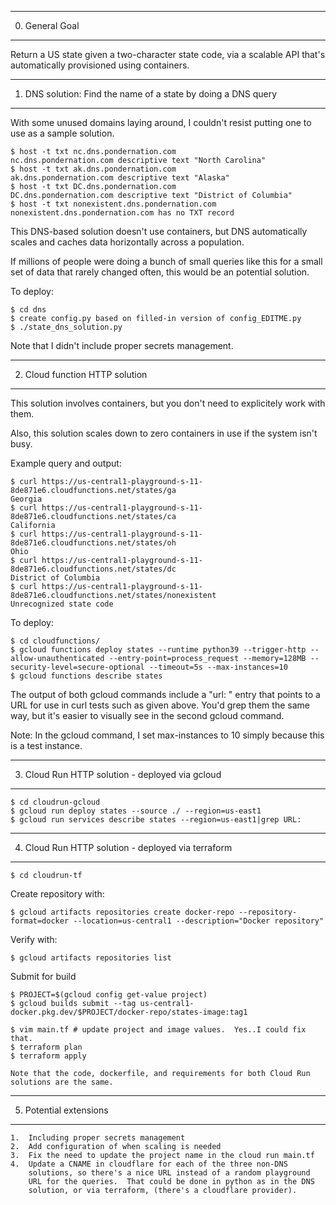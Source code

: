 
----------------
0.  General Goal
----------------

Return a US state given a two-character state code, via a scalable API that's automatically provisioned using containers.

----------------------------------------------------------------
1.  DNS solution:  Find the name of a state by doing a DNS query
----------------------------------------------------------------

With some unused domains laying around, I couldn't resist putting one
to use as a sample solution.

    $ host -t txt nc.dns.pondernation.com
    nc.dns.pondernation.com descriptive text "North Carolina"
    $ host -t txt ak.dns.pondernation.com
    ak.dns.pondernation.com descriptive text "Alaska"
    $ host -t txt DC.dns.pondernation.com
    DC.dns.pondernation.com descriptive text "District of Columbia"
    $ host -t txt nonexistent.dns.pondernation.com
    nonexistent.dns.pondernation.com has no TXT record

This DNS-based solution doesn't use containers, but DNS automatically scales
and caches data horizontally across a population.

If millions of people were doing a bunch of small queries like this
for a small set of data that rarely changed often, this would be an potential
solution.

To deploy:

    $ cd dns
    $ create config.py based on filled-in version of config_EDITME.py
    $ ./state_dns_solution.py

Note that I didn't include proper secrets management.

--------------------------------
2.  Cloud function HTTP solution
--------------------------------

This solution involves containers, but you don't need to explicitely work with them.

Also, this solution scales down to zero containers in use if the system isn't busy.

Example query and output:

    $ curl https://us-central1-playground-s-11-8de871e6.cloudfunctions.net/states/ga
    Georgia
    $ curl https://us-central1-playground-s-11-8de871e6.cloudfunctions.net/states/ca
    California
    $ curl https://us-central1-playground-s-11-8de871e6.cloudfunctions.net/states/oh
    Ohio
    $ curl https://us-central1-playground-s-11-8de871e6.cloudfunctions.net/states/dc
    District of Columbia
    $ curl https://us-central1-playground-s-11-8de871e6.cloudfunctions.net/states/nonexistent
    Unrecognized state code

To deploy:

    $ cd cloudfunctions/
    $ gcloud functions deploy states --runtime python39 --trigger-http --allow-unauthenticated --entry-point=process_request --memory=128MB --security-level=secure-optional --timeout=5s --max-instances=10
    $ gcloud functions describe states

The output of both gcloud commands include a "url: " entry that points to
a URL for use in curl tests such as given above.  You'd grep them the same
way, but it's easier to visually see in the second gcloud command.

Note:  In the gcloud command, I set max-instances to 10 simply because this is a test instance.

-------------------------------------------------
3.  Cloud Run HTTP solution - deployed via gcloud
-------------------------------------------------

    $ cd cloudrun-gcloud
    $ gcloud run deploy states --source ./ --region=us-east1
    $ gcloud run services describe states --region=us-east1|grep URL:

----------------------------------------------------
4.  Cloud Run HTTP solution - deployed via terraform
----------------------------------------------------

    $ cd cloudrun-tf

Create repository with:

    $ gcloud artifacts repositories create docker-repo --repository-format=docker --location=us-central1 --description="Docker repository"

Verify with:

    $ gcloud artifacts repositories list

Submit for build

    $ PROJECT=$(gcloud config get-value project)
    $ gcloud builds submit --tag us-central1-docker.pkg.dev/$PROJECT/docker-repo/states-image:tag1

    $ vim main.tf # update project and image values.  Yes..I could fix that.
    $ terraform plan
    $ terraform apply

    Note that the code, dockerfile, and requirements for both Cloud Run solutions are the same.

------------------------
5.  Potential extensions
------------------------

    1.  Including proper secrets management
    2.  Add configuration of when scaling is needed
    3.  Fix the need to update the project name in the cloud run main.tf
    4.  Update a CNAME in cloudflare for each of the three non-DNS
        solutions, so there's a nice URL instead of a random playground
        URL for the queries.  That could be done in python as in the DNS
        solution, or via terraform, (there's a cloudflare provider).
        
